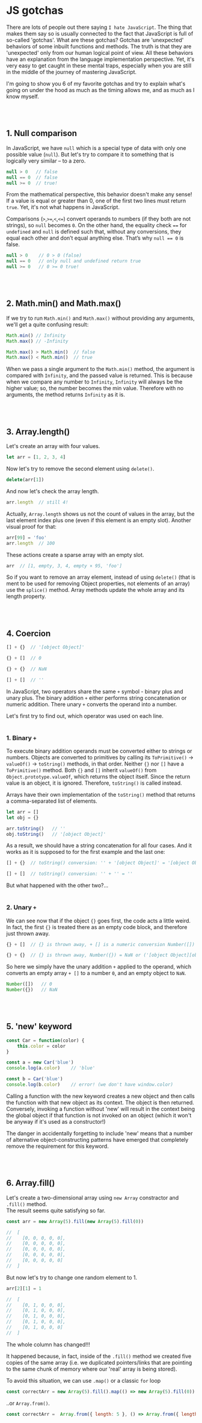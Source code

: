 # JS gotchas

There are lots of people out there saying `I hate JavaScript`. The thing that makes them say so is usually connected to the fact that JavaScript is full of so-called 'gotchas'.
What are these gotchas? Gotchas are 'unexpected' behaviors of some inbuilt functions and methods. The truth is that they are 'unexpected' only from our human logical point of view. All these behaviors have an explanation from the language implementation perspective. Yet, it's very easy to get caught in these mental traps, especially when you are still in the middle of the journey of mastering JavaScript.

I'm going to show you 6 of my favorite gotchas and try to explain what's going on under the hood as much as the timing allows me, and as much as I know myself.

<br>
<br>

## 1. Null comparison
In JavaScript, we have `null` which is a special type of data with only one possible value (`null`). But let's try to compare it to something that is logically very similar – to a zero.


```js
null > 0   // false
null == 0  // false
null >= 0  // true!
```
From the mathematical perspective, this behavior doesn't make any sense! If a value is equal or greater than 0, one of the first two lines must return `true`. Yet, it's not what happens in JavaScript. 

Comparisons (`>`,`>=`,`<`,`<=`) convert operands to numbers (if they both are not strings), so `null` becomes `0`. On the other hand, the equality check `==` for `undefined` and `null` is defined such that, without any conversions, they equal each other and don’t equal anything else. That’s why `null == 0` is false.
```js
null > 0    // 0 > 0 (false)
null == 0   // only null and undefined return true
null >= 0   // 0 >= 0 true!
```

<br>
<br>

## 2. Math.min() and Math.max()

If we try to run `Math.min()` and `Math.max()` without providing any arguments, we'll get a quite confusing result:
```js
Math.min() // Infinity
Math.max() // -Infinity

Math.max() > Math.min()  // false
Math.max() < Math.min()  // true
```
When we pass a single argument to the `Math.min()` method, the argument is compared with `Infinity`, and the passed value is returned. This is because when we compare any number to `Infinity`, `Infinity` will always be the higher value; so, the number becomes the min value. Therefore with no arguments, the method returns `Infinity` as it is.

<br>
<br>

## 3. Array.length()

Let's create an array with four values.

```js
let arr = [1, 2, 3, 4]
```
Now let's try to remove the second element using `delete()`.

```js
delete(arr[1])
```
And now let's check the array length.
```js
arr.length  // still 4!
```
Actually, `Array.length` shows us not the count of values in the array, but the last element index plus one (even if this element is an empty slot). Another visual proof for that:
```js
arr[99] = 'foo'
arr.length  // 100
```
These actions create a sparse array with an empty slot.
```js
arr  // [1, empty, 3, 4, empty × 95, 'foo']
```
So if you want to remove an array element, instead of using `delete()` (that is ment to be used for removing Object properties, not elements of an array) use the `splice()` method. Array methods update the whole array and its length property.

<br>
<br>

## 4. Coercion

```js
[] + {}  // '[object Object]'

{} + []  // 0

{} + {}  // NaN

[] + []  // ''
```

In JavaScript, two operators share the same `+` symbol - binary plus and unary plus. The binary addition `+` either performs string concatenation or numeric addition. There unary `+` converts the operand into a number.

Let's first try to find out, which operator was used on each line. <br><br>


### 1. Binary `+`

To execute binary addition operands must be converted either to strings or numbers. Objects are converted to primitives by calling its `ToPrimitive()` → `valueOf()` → `toString()` methods, in that order. Neither `{}` nor `[]` have a `ToPrimitive()` method. Both `{}` and `[]` inherit `valueOf()` from `Object.prototype.valueOf`, which returns the object itself. Since the return value is an object, it is ignored. Therefore, `toString()` is called instead.

Arrays have their own implementation of the `toString()` method that returns a comma-separated list of elements.

```js
let arr = []
let obj = {}

arr.toString()   // ''
obj.toString()   // '[object Object]'
```
As a result, we should have a string concatenation for all four cases. And it works as it is supposed to for the first example and the last one:

```js
[] + {}  // toString() conversion: '' + '[object Object]' = '[object Object]'

[] + []  // toString() conversion: '' + '' = ''
```
But what happened with the other two?...<br><br>


### 2. Unary `+`

We can see now that if the object `{}` goes first, the code acts a little weird. In fact, the first `{}` is treated there as an empty code block, and therefore just thrown away. 

```js
{} + []  // {} is thrown away, + [] is a numeric conversion Number([]) = 0

{} + {}  // {} is thrown away, Number({}) = NaN or ('[object Object][object Object]' for some V8 engine versions')
```

So here we simply have the unary addition `+` applied to the operand, which converts an empty array `+ []` to a number `0`, and an empty object to `NaN`.
```js
Number([])   // 0
Number({})   // NaN
```

<br>
<br>


## 5. 'new' keyword

```js
const Car = function(color) {
    this.color = color
}

const a = new Car('blue')
console.log(a.color)    // 'blue'

const b = Car('blue')
console.log(b.color)    // error! (we don't have window.color)
```

Calling a function with the new keyword creates a new object and then calls the function with that new object as its context. The object is then returned. Conversely, invoking a function without 'new' will result in the context being the global object if that function is not invoked on an object (which it won't be anyway if it's used as a constructor!)

The danger in accidentally forgetting to include 'new' means that a number of alternative object-constructing patterns have emerged that completely remove the requirement for this keyword.

<br>
<br>

## 6. Array.fill()

Let's create a two-dimensional array using `new Array` constractor and `.fill()` method.<br>
The result seems quite satisfying so far.
```js
const arr = new Array(5).fill(new Array(5).fill(0))

//  [
//    [0, 0, 0, 0, 0],
//    [0, 0, 0, 0, 0],
//    [0, 0, 0, 0, 0],
//    [0, 0, 0, 0, 0],
//    [0, 0, 0, 0, 0]
//  ]
```
But now let's try to change one random element to 1.
```js
arr[2][1] = 1

//  [
//    [0, 1, 0, 0, 0],
//    [0, 1, 0, 0, 0],
//    [0, 1, 0, 0, 0],
//    [0, 1, 0, 0, 0],
//    [0, 1, 0, 0, 0]
//  ]
```
The whole column has changed!!!

It happened because, in fact, inside of the `.fill()` method we created five copies of the same array (i.e. we duplicated pointers/links that are pointing to the same chunk of memory where our 'real' array is being stored).

To avoid this situation, we can use `.map()` or a classic `for` loop
```js
const correctArr = new Array(5).fill().map(() => new Array(5).fill(0))
```
..or `Array.from()`.
```js
const correctArr =  Array.from({ length: 5 }, () => Array.from({ length: 5 }, () => 0))
```

</br>
</br>

